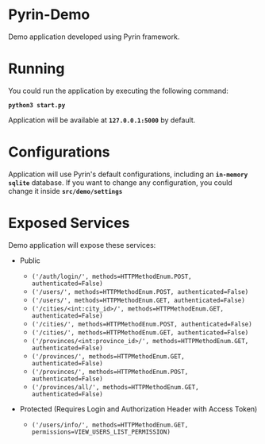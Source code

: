 # Pyrin-Demo

Demo application developed using Pyrin framework.

# Running

You could run the application by executing the following command:

**`python3 start.py`**

Application will be available at **`127.0.0.1:5000`** by default.

# Configurations

Application will use Pyrin's default configurations, including an **`in-memory sqlite`** 
database. If you want to change any configuration, you could change it inside 
**`src/demo/settings`**

# Exposed Services

Demo application will expose these services:

- Public

    - `('/auth/login/', methods=HTTPMethodEnum.POST, authenticated=False)`
    - `('/users/', methods=HTTPMethodEnum.POST, authenticated=False)`
    - `('/users/', methods=HTTPMethodEnum.GET, authenticated=False)`
    - `('/cities/<int:city_id>/', methods=HTTPMethodEnum.GET, authenticated=False)`
    - `('/cities/', methods=HTTPMethodEnum.POST, authenticated=False)`
    - `('/cities/', methods=HTTPMethodEnum.GET, authenticated=False)`
    - `('/provinces/<int:province_id>/', methods=HTTPMethodEnum.GET, authenticated=False)`
    - `('/provinces/', methods=HTTPMethodEnum.GET, authenticated=False)`
    - `('/provinces/', methods=HTTPMethodEnum.POST, authenticated=False)`
    - `('/provinces/all/', methods=HTTPMethodEnum.GET, authenticated=False)`

- Protected (Requires Login and Authorization Header with Access Token)

    - `('/users/info/', methods=HTTPMethodEnum.GET, permissions=VIEW_USERS_LIST_PERMISSION)`
